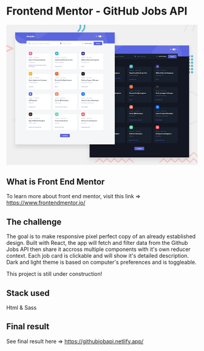 # Frontend Mentor - GitHub Jobs API

![Design preview for the GitHub Jobs API coding challenge](./preview.jpg)

## What is Front End Mentor

To learn more about front end mentor, visit this link => https://www.frontendmentor.io/

## The challenge

The goal is to make responsive pixel perfect copy of an already established design. 
Built with React, the app will fetch and filter data from the Github Jobs API then share it accross multiple components with it's own reducer context. 
Each job card is clickable and will show it's detailed description. 
Dark and light theme is based on computer's preferences and is toggleable. 

This project is still under construction!

##  Stack used

Html & Sass

##  Final result

See final result here => https://githubjobapi.netlify.app/
